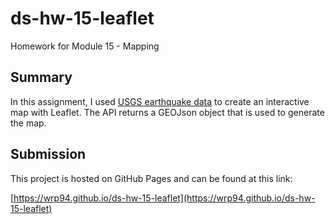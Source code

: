# ds-hw-15-leaflet

Homework for Module 15 - Mapping

## Summary

In this assignment, I used [USGS earthquake data](https://earthquake.usgs.gov/earthquakes/feed/v1.0/geojson.php) to create an interactive map with Leaflet. The API returns a GEOJson object that is used to generate the map.

## Submission

This project is hosted on GitHub Pages and can be found at this link:

[https://wrp94.github.io/ds-hw-15-leaflet](https://wrp94.github.io/ds-hw-15-leaflet)
